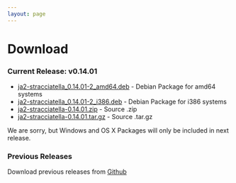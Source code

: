 ```yaml
---
layout: page
---
```


# Download

### Current Release: v0.14.01

- [ja2-stracciatella_0.14.01-2_amd64.deb](https://github.com/ja2-stracciatella/ja2-stracciatella/releases/download/v0.14.01/ja2-stracciatella_0.14.01-2_amd64.deb) - Debian Package for amd64 systems
- [ja2-stracciatella_0.14.01-2_i386.deb](https://github.com/ja2-stracciatella/ja2-stracciatella/releases/download/v0.14.01/ja2-stracciatella_0.14.01-2_i386.deb) - Debian Package for i386 systems
- [ja2-stracciatella-0.14.01.zip](https://github.com/ja2-stracciatella/ja2-stracciatella/archive/v0.14.01.zip) - Source .zip
- [ja2-stracciatella-0.14.01.tar.gz](https://github.com/ja2-stracciatella/ja2-stracciatella/archive/v0.14.01.tar.gz) - Source .tar.gz

We are sorry, but Windows and OS X Packages will only be included in next release.

### Previous Releases

Download previous releases from [Github](https://github.com/ja2-stracciatella/ja2-stracciatella/releases)
